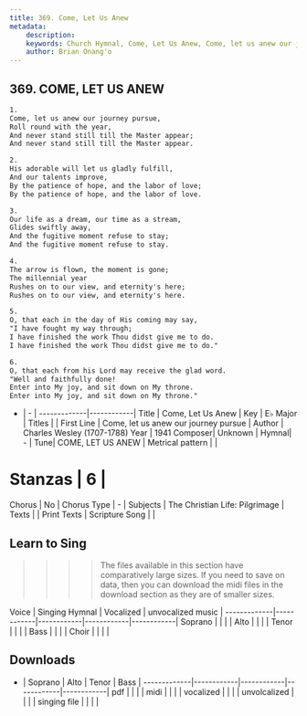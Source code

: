 ```yaml
---
title: 369. Come, Let Us Anew
metadata:
    description: 
    keywords: Church Hymnal, Come, Let Us Anew, Come, let us anew our journey pursue, 
    author: Brian Onang'o
---
```



## 369. COME, LET US ANEW

```txt
1.
Come, let us anew our journey pursue, 
Roll round with the year, 
And never stand still till the Master appear; 
And never stand still till the Master appear. 

2.
His adorable will let us gladly fulfill, 
And our talents improve, 
By the patience of hope, and the labor of love; 
By the patience of hope, and the labor of love. 

3.
Our life as a dream, our time as a stream, 
Glides swiftly away, 
And the fugitive moment refuse to stay; 
And the fugitive moment refuse to stay. 

4.
The arrow is flown, the moment is gone; 
The millennial year 
Rushes on to our view, and eternity's here; 
Rushes on to our view, and eternity's here. 

5.
O, that each in the day of His coming may say, 
"I have fought my way through; 
I have finished the work Thou didst give me to do. 
I have finished the work Thou didst give me to do." 

6.
O, that each from his Lord may receive the glad word. 
"Well and faithfully done! 
Enter into My joy, and sit down on My throne. 
Enter into My joy, and sit down on My throne."
```

- |   -  |
-------------|------------|
Title | Come, Let Us Anew |
Key | E♭ Major |
Titles |  |
First Line | Come, let us anew our journey pursue |
Author | Charles Wesley (1707-1788)
Year | 1941
Composer| Unknown |
Hymnal|  - |
Tune| COME, LET US ANEW |
Metrical pattern | |
# Stanzas | 6 |
Chorus | No |
Chorus Type | - |
Subjects | The Christian Life: Pilgrimage |
Texts |  |
Print Texts | 
Scripture Song |  |
  
## Learn to Sing

>>>> The files available in this section have comparatively large sizes. If you need to save on data, then you can download the midi files in the download section as they are of smaller sizes.

Voice |  Singing Hymnal | Vocalized | unvocalized music |
-------------|------------|------------|------------|------------|
Soprano | | | |
Alto | | | |
Tenor | | | |
Bass | | | |
Choir | | | |

## Downloads

- |  Soprano | Alto | Tenor | Bass |
-------------|------------|------------|------------|------------|
pdf | | | |
midi | | | |
vocalized | | | |
unvolcalized | | | |
singing file | | | |
  
